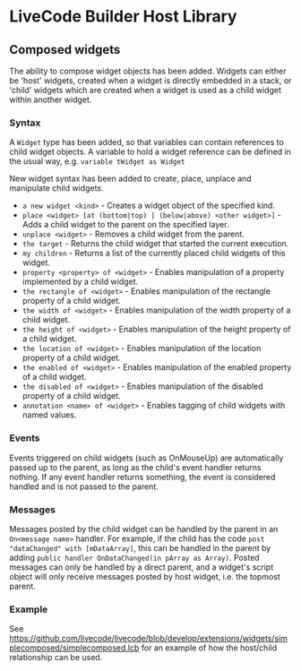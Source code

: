 # LiveCode Builder Host Library

## Composed widgets

The ability to compose widget objects has been added. Widgets can either be 'host' widgets, 
created when a widget is directly embedded in a stack, or 'child' widgets which are created 
when a widget is used as a child widget within another widget.

### Syntax

A `Widget` type has been added, so that variables can contain references to child widget objects.
A variable to hold a widget reference can be defined in the usual way, e.g.
```variable tWidget as Widget```

New widget syntax has been added to create, place, unplace and manipulate child widgets.	

* ```a new widget <kind>``` - Creates a widget object of the specified kind.
* ```place <widget> [at (bottom|top) | (below|above) <other widget>]``` - Adds a child widget to the parent on the specified layer.
* ```unplace <widget>``` - Removes a child widget from the parent.
* ```the target``` - Returns the child widget that started the current execution.
* ```my children``` - Returns a list of the currently placed child widgets of this widget.	
* ```property <property> of <widget>``` - Enables manipulation of a property implemented by a child widget.
* ```the rectangle of <widget>``` - Enables manipulation of the rectangle property of a child widget.
* ```the width of <widget>``` - Enables manipulation of the width property of a child widget.
* ```the height of <widget>``` - Enables manipulation of the height property of a child widget.
* ```the location of <widget>``` - Enables manipulation of the location property of a child widget.
* ```the enabled of <widget>``` - Enables manipulation of the enabled property of a child widget.
* ```the disabled of <widget>``` - Enables manipulation of the disabled property of a child widget.
* ```annotation <name> of <widget>``` - Enables tagging of child widgets with named values.

### Events

Events triggered on child widgets (such as OnMouseUp) are automatically passed up to the 
parent, as long as the child's event handler returns nothing. If any event handler returns 
something, the event is considered handled and is not passed to the parent.

### Messages

Messages posted by the child widget can be handled by the parent in an `On<message name>` handler. 
For example, if the child has the code
```post "dataChanged" with [mDataArray]```, 
this can be handled in the parent by adding 
```public handler OnDataChanged(in pArray as Array)```.
Posted messages can only be handled by a direct parent, and a widget's script object will 
only receive messages posted by host widget, i.e. the topmost parent. 

### Example
See https://github.com/livecode/livecode/blob/develop/extensions/widgets/simplecomposed/simplecomposed.lcb 
for an example of how the host/child relationship can be used.


